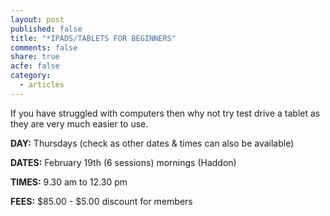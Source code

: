 ```yaml
---
layout: post
published: false
title: "*IPADS/TABLETS FOR BEGINNERS"
comments: false
share: true
acfe: false
category: 
  - articles
---
```


If you have struggled with computers then why not try test drive a tablet as they are
very much easier to use.

**DAY:** Thursdays (check as other dates & times can also be available)

**DATES:** February 19th (6 sessions) mornings (Haddon)

**TIMES:** 9.30 am to 12.30 pm

**FEES:** $85.00 - $5.00 discount for members